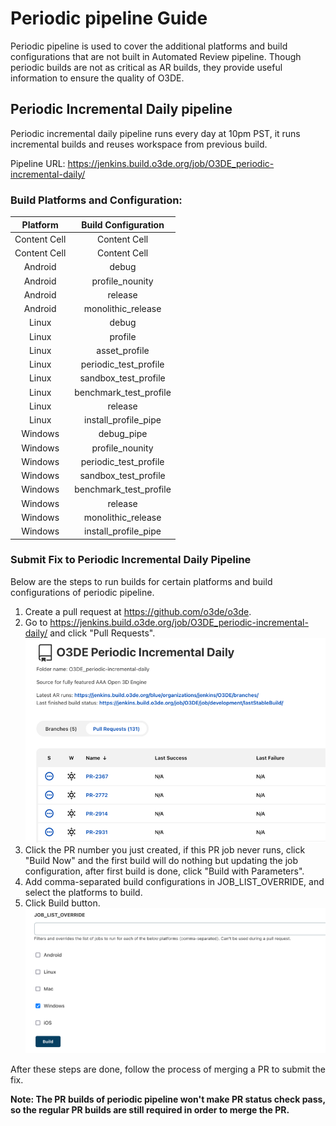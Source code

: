 # Periodic pipeline Guide

Periodic pipeline is used to cover the additional platforms and build configurations that are not built in Automated Review pipeline. Though periodic builds are not as critical as AR builds, they provide useful information to ensure the quality of O3DE.

## Periodic Incremental Daily pipeline

Periodic incremental daily pipeline runs every day at 10pm PST, it runs incremental builds and reuses workspace from previous build.

Pipeline URL: https://jenkins.build.o3de.org/job/O3DE_periodic-incremental-daily/

### Build Platforms and Configuration:

| Platform  | Build Configuration |
| :---: | :---: |
| Content Cell  | Content Cell  |
| Content Cell  | Content Cell  |
| Android  | debug  |
| Android  | profile_nounity  |
| Android  | release  |
| Android  | monolithic_release  |
| Linux  | debug  |
| Linux  | profile  |
| Linux  | asset_profile  |
| Linux  | periodic_test_profile  |
| Linux  | sandbox_test_profile  |
| Linux  | benchmark_test_profile  |
| Linux  | release  |
| Linux  | install_profile_pipe  |
| Windows  | debug_pipe  |
| Windows  | profile_nounity  |
| Windows  | periodic_test_profile  |
| Windows  | sandbox_test_profile  |
| Windows  | benchmark_test_profile  |
| Windows  | release  |
| Windows  | monolithic_release  |
| Windows  | install_profile_pipe  |

### Submit Fix to Periodic Incremental Daily Pipeline

Below are the steps to run builds for certain platforms and build configurations of periodic pipeline. 

1. Create a pull request at https://github.com/o3de/o3de.
2. Go to https://jenkins.build.o3de.org/job/O3DE_periodic-incremental-daily/ and click "Pull Requests".
   ![pull request](./images/periodic_pipeline_1.png)
3. Click the PR number you just created, if this PR job never runs, click "Build Now" and the first build will do nothing but updating the job configuration, after first build is done, click "Build with Parameters".
4. Add comma-separated build configurations in JOB_LIST_OVERRIDE, and select the platforms to build.
5. Click Build button.
![override_job_list](./images/periodic_pipeline_2.png)

After these steps are done, follow the process of merging a PR to submit the fix.

**Note: The PR builds of periodic pipeline won't make PR status check pass, so the regular PR builds are still required in order to merge the PR.**
